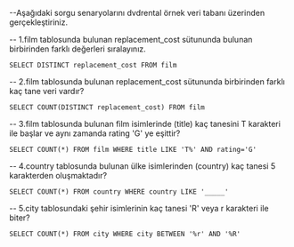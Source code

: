 --Aşağıdaki sorgu senaryolarını dvdrental örnek veri tabanı üzerinden gerçekleştiriniz.

-- 1.film tablosunda bulunan replacement_cost sütununda bulunan birbirinden farklı değerleri sıralayınız.

`SELECT DISTINCT replacement_cost FROM film`

-- 2.film tablosunda bulunan replacement_cost sütununda birbirinden farklı kaç tane veri vardır?

`SELECT COUNT(DISTINCT replacement_cost) FROM film`

-- 3.film tablosunda bulunan film isimlerinde (title) kaç tanesini T karakteri ile başlar ve aynı zamanda rating 'G' ye eşittir?

`SELECT COUNT(*) FROM film WHERE title LIKE 'T%' AND rating='G'`

-- 4.country tablosunda bulunan ülke isimlerinden (country) kaç tanesi 5 karakterden oluşmaktadır?

`SELECT COUNT(*) FROM country WHERE country LIKE '_____'`

-- 5.city tablosundaki şehir isimlerinin kaç tanesi 'R' veya r karakteri ile biter?

`SELECT COUNT(*) FROM city WHERE city BETWEEN '%r' AND '%R'`